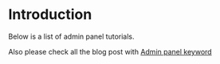 # Introduction

Below is a list of admin panel tutorials.

Also please check all the blog post with [Admin panel keyword](/blog/?tag=Admin%20Panel)

